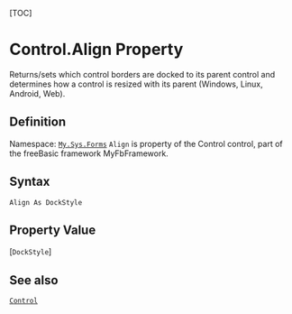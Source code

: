 [TOC]
# Control.Align Property
Returns/sets which control borders are docked to its parent control and determines how a control is resized with its parent (Windows, Linux, Android, Web).
## Definition
Namespace: [`My.Sys.Forms`](My.Sys.Forms.md)
`Align` is property of the Control control, part of the freeBasic framework MyFbFramework.
## Syntax
```freeBasic
Align As DockStyle
```
## Property Value
[`DockStyle`]
## See also
[`Control`](Control.md)
